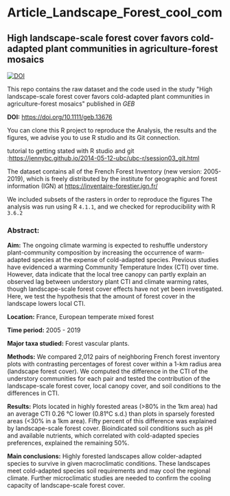 # Article_Landscape_Forest_cool_com

## High landscape-scale forest cover favors cold-adapted plant communities in agriculture-forest mosaics

[![DOI](https://zenodo.org/badge/485389239.svg)](https://zenodo.org/doi/10.5281/zenodo.12517792)

This repo contains the raw dataset and the code used in the study "High landscape-scale forest cover favors cold-adapted plant communities in agriculture-forest mosaics" published in *GEB*

**DOI:** https://doi.org/10.1111/geb.13676

You can clone this R project to reproduce the Analysis, the results and the figures, we advise you to use R studio and its Git connection.

tutorial to getting stated with R studio and git :https://jennybc.github.io/2014-05-12-ubc/ubc-r/session03_git.html

The dataset contains all of the French Forest Inventory (new version: 2005-2019), which is freely distributed  by the institute for geographic and forest information (IGN) at https://inventaire-forestier.ign.fr/

We included subsets of the rasters in order to reproduce the figures
The analysis was run using R `4.1.1`, and we checked for reproducibility with R `3.6.2`

### Abstract:

**Aim:** The ongoing climate warming is expected to reshuffle understory plant-community composition by increasing the occurrence of warm-adapted species at the expense of cold-adapted species. Previous studies have evidenced a warming Community Temperature Index (CTI) over time. However, data indicate that the local tree canopy can partly explain an observed lag between understory plant CTI and climate warming rates, though landscape-scale forest cover effects have not yet been investigated. Here, we test the hypothesis that the amount of forest cover in the landscape lowers local CTI.

**Location:** France, European temperate mixed forest

**Time period:** 2005 - 2019

**Major taxa studied:** Forest vascular plants.

**Methods:** We compared 2,012 pairs of neighboring French forest inventory plots with contrasting percentages of forest cover within a 1-km radius area (landscape forest cover). We computed the difference in the CTI of the understory communities for each pair and tested the contribution of the landscape-scale forest cover, local canopy cover, and soil conditions to the differences in CTI. 

**Results:** Plots located in highly forested areas (>80% in the 1km area) had an average CTI 0.26 °C lower (0.81°C s.d.) than plots in sparsely forested areas (<30% in a 1km area). Fifty percent of this difference was explained by landscape-scale forest cover. Bioindicated soil conditions such as pH and available nutrients, which correlated with cold-adapted species preferences, explained the remaining 50%.

**Main conclusions:** Highly forested landscapes allow colder-adapted species to survive in given macroclimatic conditions. These landscapes meet cold-adapted species soil requirements and may cool the regional climate. Further microclimatic studies are needed to confirm the cooling capacity of landscape-scale forest cover.

